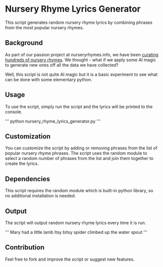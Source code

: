 # Nursery Rhyme Lyrics Generator
This script generates random nursery rhyme lyrics by combining phrases from the most popular nursery rhymes.

## Background
As part of our passion project at nurseryrhymes.info, we have been [curating hundreds of nursery rhymes](https://nurseryrhymes.info/a-tisket-a-tasket/). We thought - what if we apply some AI magic to generate new ones off all the data we have collected?

Well, this script is not quite AI magic but it is a basic experiment to see what can be done with some elementary python.

## Usage
To use the script, simply run the script and the lyrics will be printed to the console.

'''
python nursery_rhyme_lyrics_generator.py
'''

## Customization
You can customize the script by adding or removing phrases from the list of popular nursery rhyme phrases. The script uses the random module to select a random number of phrases from the list and join them together to create the lyrics.

## Dependencies
This script requires the random module which is built-in python library, so no additional installation is needed.

## Output
The script will output random nursery rhyme lyrics every time it is run.

'''
Mary had a little lamb Itsy bitsy spider climbed up the water spout
'''

## Contribution
Feel free to fork and improve the script or suggest new features.
